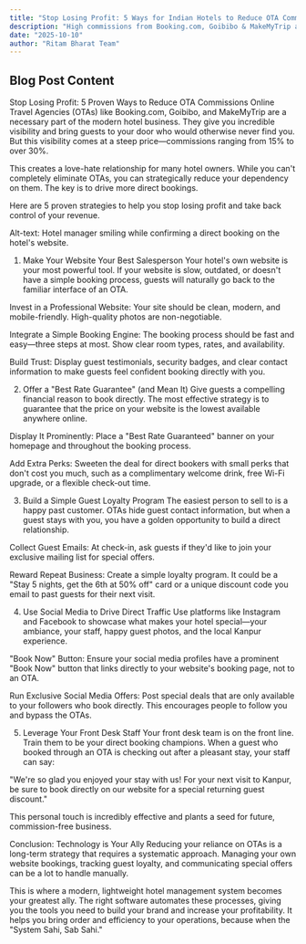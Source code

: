 ```yaml
---
title: "Stop Losing Profit: 5 Ways for Indian Hotels to Reduce OTA Commissions"
description: "High commissions from Booking.com, Goibibo & MakeMyTrip are hurting your revenue. Learn 5 practical strategies to increase direct bookings and boost your hotel's profit."
date: "2025-10-10"
author: "Ritam Bharat Team"
---
```

## Blog Post Content
Stop Losing Profit: 5 Proven Ways to Reduce OTA Commissions
Online Travel Agencies (OTAs) like Booking.com, Goibibo, and MakeMyTrip are a necessary part of the modern hotel business. They give you incredible visibility and bring guests to your door who would otherwise never find you. But this visibility comes at a steep price—commissions ranging from 15% to over 30%.

This creates a love-hate relationship for many hotel owners. While you can't completely eliminate OTAs, you can strategically reduce your dependency on them. The key is to drive more direct bookings.

Here are 5 proven strategies to help you stop losing profit and take back control of your revenue.

Alt-text: Hotel manager smiling while confirming a direct booking on the hotel's website.

1. Make Your Website Your Best Salesperson
Your hotel's own website is your most powerful tool. If your website is slow, outdated, or doesn't have a simple booking process, guests will naturally go back to the familiar interface of an OTA.

Invest in a Professional Website: Your site should be clean, modern, and mobile-friendly. High-quality photos are non-negotiable.

Integrate a Simple Booking Engine: The booking process should be fast and easy—three steps at most. Show clear room types, rates, and availability.

Build Trust: Display guest testimonials, security badges, and clear contact information to make guests feel confident booking directly with you.

2. Offer a "Best Rate Guarantee" (and Mean It)
Give guests a compelling financial reason to book directly. The most effective strategy is to guarantee that the price on your website is the lowest available anywhere online.

Display It Prominently: Place a "Best Rate Guaranteed" banner on your homepage and throughout the booking process.

Add Extra Perks: Sweeten the deal for direct bookers with small perks that don't cost you much, such as a complimentary welcome drink, free Wi-Fi upgrade, or a flexible check-out time.

3. Build a Simple Guest Loyalty Program
The easiest person to sell to is a happy past customer. OTAs hide guest contact information, but when a guest stays with you, you have a golden opportunity to build a direct relationship.

Collect Guest Emails: At check-in, ask guests if they'd like to join your exclusive mailing list for special offers.

Reward Repeat Business: Create a simple loyalty program. It could be a "Stay 5 nights, get the 6th at 50% off" card or a unique discount code you email to past guests for their next visit.

4. Use Social Media to Drive Direct Traffic
Use platforms like Instagram and Facebook to showcase what makes your hotel special—your ambiance, your staff, happy guest photos, and the local Kanpur experience.

"Book Now" Button: Ensure your social media profiles have a prominent "Book Now" button that links directly to your website's booking page, not to an OTA.

Run Exclusive Social Media Offers: Post special deals that are only available to your followers who book directly. This encourages people to follow you and bypass the OTAs.

5. Leverage Your Front Desk Staff
Your front desk team is on the front line. Train them to be your direct booking champions. When a guest who booked through an OTA is checking out after a pleasant stay, your staff can say:

"We're so glad you enjoyed your stay with us! For your next visit to Kanpur, be sure to book directly on our website for a special returning guest discount."

This personal touch is incredibly effective and plants a seed for future, commission-free business.

Conclusion: Technology is Your Ally
Reducing your reliance on OTAs is a long-term strategy that requires a systematic approach. Managing your own website bookings, tracking guest loyalty, and communicating special offers can be a lot to handle manually.

This is where a modern, lightweight hotel management system becomes your greatest ally. The right software automates these processes, giving you the tools you need to build your brand and increase your profitability. It helps you bring order and efficiency to your operations, because when the "System Sahi, Sab Sahi."

